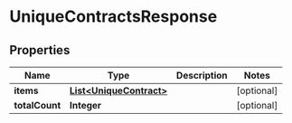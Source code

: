 

# UniqueContractsResponse


## Properties

| Name | Type | Description | Notes |
|------------ | ------------- | ------------- | -------------|
|**items** | [**List&lt;UniqueContract&gt;**](UniqueContract.md) |  |  [optional] |
|**totalCount** | **Integer** |  |  [optional] |



